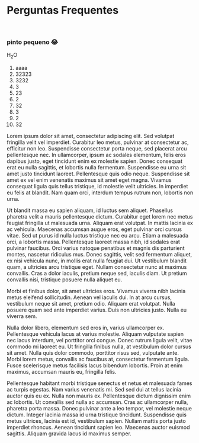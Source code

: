 # Perguntas Frequentes
</br>

### pinto pequeno :joy:

H<sub>2</sub>O
1. aaaa
2. 32323
3. 3232
4. 3
5. 23
6. 2
7. 32
8. 3
9. 2
10. 32

Lorem ipsum dolor sit amet, consectetur adipiscing elit. Sed volutpat fringilla velit vel imperdiet. Curabitur leo metus, pulvinar at consectetur ac, efficitur non leo. Suspendisse consectetur porta neque, sed placerat arcu pellentesque nec. In ullamcorper, ipsum ac sodales elementum, felis eros dapibus justo, eget tincidunt enim ex molestie sapien. Donec consequat erat eu nulla sagittis, et lobortis nulla fermentum. Suspendisse eu urna sit amet justo tincidunt laoreet. Pellentesque quis odio neque. Suspendisse sit amet ex vel enim venenatis maximus sit amet eget magna. Vivamus consequat ligula quis tellus tristique, id molestie velit ultricies. In imperdiet eu felis at blandit. Nam quam orci, interdum tempus rutrum non, lobortis non urna.

Ut blandit massa eu sapien aliquam, id luctus sem aliquet. Phasellus pharetra velit a mauris pellentesque dictum. Curabitur eget lorem nec metus feugiat fringilla ut malesuada urna. Aliquam erat volutpat. In mattis lacinia ex ac vehicula. Maecenas accumsan augue eros, eget pulvinar orci cursus vitae. Sed ut purus id nulla luctus tristique nec eu arcu. Etiam a malesuada orci, a lobortis massa. Pellentesque laoreet massa nibh, id sodales erat pulvinar faucibus. Orci varius natoque penatibus et magnis dis parturient montes, nascetur ridiculus mus. Donec sagittis, velit sed fermentum aliquet, ex nisi vehicula nunc, in mollis erat nulla feugiat dui. Ut vestibulum blandit quam, a ultricies arcu tristique eget. Nullam consectetur nunc at maximus convallis. Cras a dolor iaculis, pretium neque sed, iaculis diam. Ut pretium convallis nisi, tristique posuere nulla aliquet eu.

Morbi et finibus dolor, sit amet ultricies eros. Vivamus viverra nibh lacinia metus eleifend sollicitudin. Aenean vel iaculis dui. In at arcu cursus, vestibulum neque sit amet, pretium odio. Aliquam erat volutpat. Nulla posuere quam sed ante imperdiet varius. Duis non ultricies justo. Nulla eu viverra sem.

Nulla dolor libero, elementum sed eros in, varius ullamcorper ex. Pellentesque vehicula lacus at varius molestie. Aliquam vulputate sapien nec lacus interdum, vel porttitor orci congue. Donec rutrum ligula velit, vitae commodo mi laoreet eu. Ut fringilla finibus nulla, at vestibulum dolor cursus sit amet. Nulla quis dolor commodo, porttitor risus sed, vulputate ante. Morbi lorem metus, convallis ac faucibus at, consectetur fermentum ligula. Fusce scelerisque metus facilisis lacus bibendum lobortis. Proin at enim maximus, accumsan mauris eu, fringilla felis.

Pellentesque habitant morbi tristique senectus et netus et malesuada fames ac turpis egestas. Nam varius venenatis mi. Sed sed dui at tellus lacinia auctor quis eu ex. Nulla non mauris ex. Pellentesque dictum dignissim enim ac lobortis. Ut convallis sed nulla ac accumsan. Cras ac ullamcorper nulla, pharetra porta massa. Donec pulvinar ante a leo tempor, vel molestie neque dictum. Integer lacinia massa id urna tristique tincidunt. Suspendisse quis metus ultrices, lacinia est id, vestibulum sapien. Nullam mattis porta justo imperdiet rhoncus. Aenean tincidunt sapien leo. Maecenas auctor euismod sagittis. Aliquam gravida lacus id maximus semper. 
